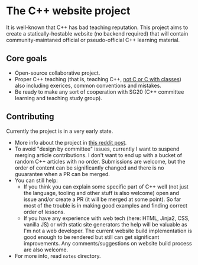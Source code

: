 # The C++ website project

It is well-known that C++ has bad teaching reputation. This project aims to create a statically-hostable website (no backend required) that will contain community-maintaned official or pseudo-official C++ learning material.

## Core goals

- Open-source collaborative project.
- Proper C++ teaching (that is, teaching C++, [not C or C with classes](https://www.youtube.com/watch?v=YnWhqhNdYyk)) also including exerices, common conventions and mistakes.
- Be ready to make any sort of cooperation with SG20 (C++ committee learning and teaching study group).

## Contributing

Currently the project is in a very early state.

- More info about the project in [this reddit post](https://www.reddit.com/r/cpp/comments/ns4hl5/what_do_you_think_of_learning_c_through_online/).
- To avoid "design by committee" issues, currently I want to suspend merging article contributions. I don't want to end up with a bucket of random C++ articles with no order. Submissions are welcome, but the order of content can be significantly changed and there is no guuarantee when a PR can be merged.
- You can still help:
  - If you think you can explain some specific part of C++ well (not just the language, tooling and other stuff is also welcome) open and issue and/or create a PR (it will be merged at some point). So far most of the trouble is in making good examples and finding correct order of lessons.
  - If you have any experience with web tech (here: HTML, Jinja2, CSS, vanilla JS) or with static site generators the help will be valuable as I'm not a web developer. The current website build implementation is good enough to be rendered but still can get significant improvements. Any comments/suggestions on website build process are also welcome.
- For more info, read `notes` directory.

